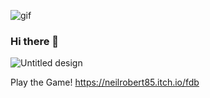 
![gif](https://github.com/Neilroberts85/Neilroberts85/assets/139916993/bf8fd413-bf52-4b35-addd-e5f4045e98ab)


### Hi there 👋

![Untitled design](https://github.com/Neilroberts85/Neilroberts85/assets/139916993/79d327bf-ffdf-4b39-bf31-9fcd33758e3a)

Play the Game! https://neilrobert85.itch.io/fdb



<!--
**Neilroberts85/Neilroberts85** is a ✨ _special_ ✨ repository because its `README.md` (this file) appears on your GitHub profile.

Here are some ideas to get you started:

- 🔭 I’m currently working on ...
- 🌱 I’m currently learning ...
- 👯 I’m looking to collaborate on ...
- 🤔 I’m looking for help with ...
- 💬 Ask me about ...
- 📫 How to reach me: ...
- 😄 Pronouns: ...
- ⚡ Fun fact: ...
-->

